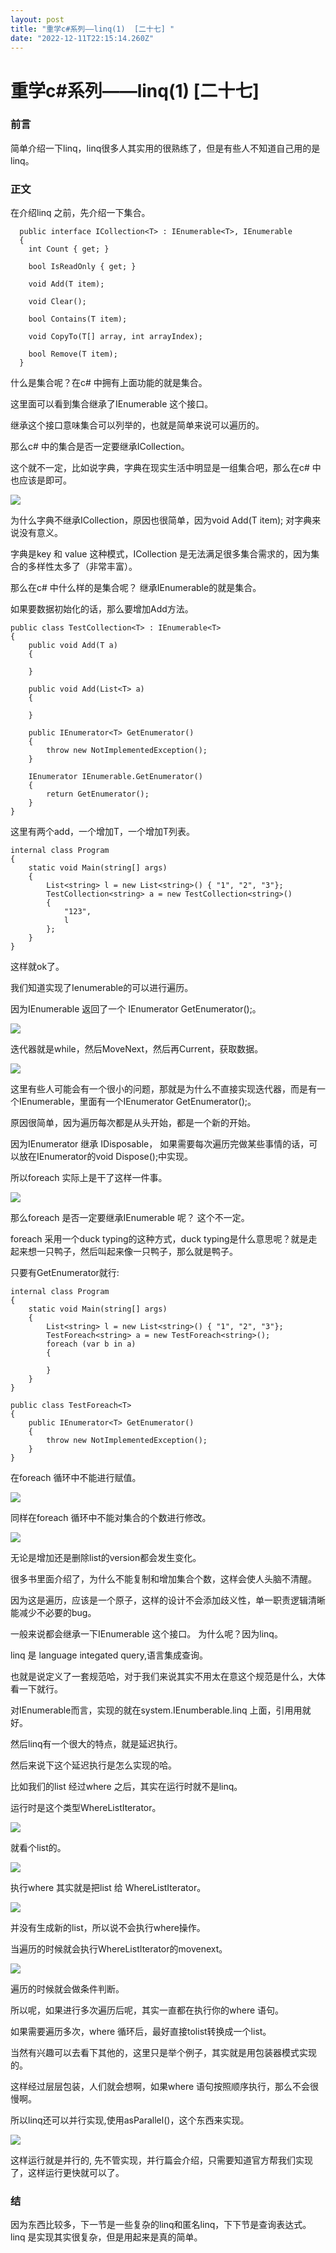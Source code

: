 ```yaml
---
layout: post
title: "重学c#系列——linq(1)  [二十七] "
date: "2022-12-11T22:15:14.260Z"
---
```

重学c#系列——linq(1) \[二十七\]
=======================

### 前言

简单介绍一下linq，linq很多人其实用的很熟练了，但是有些人不知道自己用的是linq。

### 正文

在介绍linq 之前，先介绍一下集合。

      public interface ICollection<T> : IEnumerable<T>, IEnumerable
      {
        int Count { get; }
    
        bool IsReadOnly { get; }
    
        void Add(T item);
    
        void Clear();
    
        bool Contains(T item);
    
        void CopyTo(T[] array, int arrayIndex);
    
        bool Remove(T item);
      }
    

什么是集合呢？在c# 中拥有上面功能的就是集合。

这里面可以看到集合继承了IEnumerable 这个接口。

继承这个接口意味集合可以列举的，也就是简单来说可以遍历的。

那么c# 中的集合是否一定要继承ICollection。

这个就不一定，比如说字典，字典在现实生活中明显是一组集合吧，那么在c# 中也应该是即可。

![](https://img2023.cnblogs.com/blog/1289794/202212/1289794-20221211193823593-897129834.png)

为什么字典不继承ICollection，原因也很简单，因为void Add(T item); 对字典来说没有意义。

字典是key 和 value 这种模式，ICollection 是无法满足很多集合需求的，因为集合的多样性太多了（非常丰富）。

那么在c# 中什么样的是集合呢？ 继承IEnumerable的就是集合。

如果要数据初始化的话，那么要增加Add方法。

    public class TestCollection<T> : IEnumerable<T>
    {
    	public void Add(T a)
    	{
    		
    	}
    
    	public void Add(List<T> a)
    	{
    		
    	}
    
    	public IEnumerator<T> GetEnumerator()
    	{
    		throw new NotImplementedException();
    	}
    
    	IEnumerator IEnumerable.GetEnumerator()
    	{
    		return GetEnumerator();
    	}
    }
    

这里有两个add，一个增加T，一个增加T列表。

    internal class Program
    {
    	static void Main(string[] args)
    	{
    		List<string> l = new List<string>() { "1", "2", "3"};
    		TestCollection<string> a = new TestCollection<string>()
    		{
    			"123",
    			l
    		};
    	}
    }
    

这样就ok了。

我们知道实现了Ienumerable的可以进行遍历。

因为IEnumerable 返回了一个 IEnumerator GetEnumerator();。

![](https://img2023.cnblogs.com/blog/1289794/202212/1289794-20221211203035016-1810485870.png)

迭代器就是while，然后MoveNext，然后再Current，获取数据。

![](https://img2023.cnblogs.com/blog/1289794/202212/1289794-20221211203827100-620621698.png)

这里有些人可能会有一个很小的问题，那就是为什么不直接实现迭代器，而是有一个IEnumerable，里面有一个IEnumerator GetEnumerator();。

原因很简单，因为遍历每次都是从头开始，都是一个新的开始。

因为IEnumerator 继承 IDisposable， 如果需要每次遍历完做某些事情的话，可以放在IEnumerator的void Dispose();中实现。

所以foreach 实际上是干了这样一件事。

![](https://img2023.cnblogs.com/blog/1289794/202212/1289794-20221211210119944-1370318229.png)

那么foreach 是否一定要继承IEnumerable 呢？ 这个不一定。

foreach 采用一个duck typing的这种方式，duck typing是什么意思呢？就是走起来想一只鸭子，然后叫起来像一只鸭子，那么就是鸭子。

只要有GetEnumerator就行:

    internal class Program
    {
    	static void Main(string[] args)
    	{
    		List<string> l = new List<string>() { "1", "2", "3"};
    		TestForeach<string> a = new TestForeach<string>();
    		foreach (var b in a)
    		{
    			
    		}
    	}
    }
    
    public class TestForeach<T> 
    {
    	public IEnumerator<T> GetEnumerator()
    	{
    		throw new NotImplementedException();
    	}
    }
    

在foreach 循环中不能进行赋值。

![](https://img2023.cnblogs.com/blog/1289794/202212/1289794-20221211211440977-1619785600.png)

同样在foreach 循环中不能对集合的个数进行修改。

![](https://img2023.cnblogs.com/blog/1289794/202212/1289794-20221211211639396-138682600.png)

无论是增加还是删除list的version都会发生变化。

很多书里面介绍了，为什么不能复制和增加集合个数，这样会使人头脑不清醒。

因为这是遍历，应该是一个原子，这样的设计不会添加歧义性，单一职责逻辑清晰能减少不必要的bug。

一般来说都会继承一下IEnumerable 这个接口。 为什么呢？因为linq。

linq 是 language integated query,语言集成查询。

也就是说定义了一套规范哈，对于我们来说其实不用太在意这个规范是什么，大体看一下就行。

对IEnumerable而言，实现的就在system.IEnumberable.linq 上面，引用用就好。

然后linq有一个很大的特点，就是延迟执行。

然后来说下这个延迟执行是怎么实现的哈。

比如我们的list 经过where 之后，其实在运行时就不是linq。

运行时是这个类型WhereListIterator。

![](https://img2023.cnblogs.com/blog/1289794/202212/1289794-20221211213930716-2136543246.png)

就看个list的。

![](https://img2023.cnblogs.com/blog/1289794/202212/1289794-20221211214055244-793834882.png)

执行where 其实就是把list 给 WhereListIterator。

![](https://img2023.cnblogs.com/blog/1289794/202212/1289794-20221211214202206-1730536363.png)

并没有生成新的list，所以说不会执行where操作。

当遍历的时候就会执行WhereListIterator的movenext。

![](https://img2023.cnblogs.com/blog/1289794/202212/1289794-20221211214428967-1022328934.png)

遍历的时候就会做条件判断。

所以呢，如果进行多次遍历后呢，其实一直都在执行你的where 语句。

如果需要遍历多次，where 循环后，最好直接tolist转换成一个list。

当然有兴趣可以去看下其他的，这里只是举个例子，其实就是用包装器模式实现的。

这样经过层层包装，人们就会想啊，如果where 语句按照顺序执行，那么不会很慢啊。

所以linq还可以并行实现,使用asParallel()，这个东西来实现。

![](https://img2023.cnblogs.com/blog/1289794/202212/1289794-20221211220629765-1726883653.png)

这样运行就是并行的, 先不管实现，并行篇会介绍，只需要知道官方帮我们实现了，这样运行更快就可以了。

### 结

因为东西比较多，下一节是一些复杂的linq和匿名linq，下下节是查询表达式。 linq 是实现其实很复杂，但是用起来是真的简单。